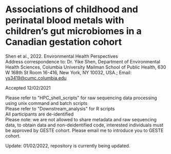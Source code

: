 # Associations of childhood and perinatal blood metals with children’s gut microbiomes in a Canadian gestation cohort
Shen et al., 2022. Environmental Health Perspectives\
Address correspondence to: Dr. Yike Shen, Department of Environmental Health Sciences, Columbia University Mailman School of Public Health, 630 W 168th St Room 16-416, New York, NY 10032, USA.; Email: ys3419@cumc.columbia.edu 

Accepted 12/02/2021

Please refer to "HPC_shell_scripts" for raw sequencing data processing using unix command and batch scripts \
Please refer to "Downstream_analysis" for R scripts \
All participants are de-identified\
Please note: we are not allowed to share metadata and raw sequencing data, to obtain data and non-deidentified code, interested individuals must be approved by GESTE cohort. Please email me to introduce you to GESTE cohort. 

Update: 01/02/2022, repository is currently being updated. 



